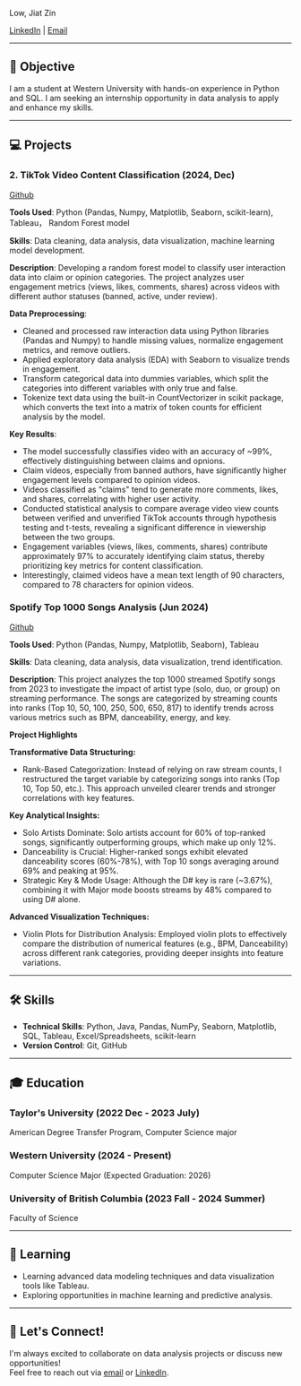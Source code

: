 Low, Jiat Zin

[LinkedIn](https://www.linkedin.com/in/jiatzinlow/) | [Email](mailto:lowjiatzzz@gmail.com)

---

## 🎯 Objective
I am a student at Western University with hands-on experience in Python and SQL. I am seeking an internship opportunity in data analysis to apply and enhance my skills.

---

## 💻 Projects

### 2. **TikTok Video Content Classification (2024, Dec)**
 [Github](https://github.com/low122/Spotify-music-trend)
 
**Tools Used**: Python (Pandas, Numpy, Matplotlib, Seaborn, scikit-learn), Tableau， Random Forest model

**Skills**: Data cleaning, data analysis, data visualization, machine learning model development.

**Description**: Developing a random forest model to classify user interaction data into claim or opinion categories. The project analyzes user engagement metrics (views, likes, comments, shares) across videos with different author statuses (banned, active, under review).

**Data Preprocessing**:
- Cleaned and processed raw interaction data using Python libraries (Pandas and Numpy) to handle missing values, normalize engagement metrics, and remove outliers.
- Applied exploratory data analysis (EDA) with Seaborn to visualize trends in engagement.
- Transform categorical data into dummies variables, which split the categories into different variables with only true and false.
- Tokenize text data using the built-in CountVectorizer in scikit package, which converts the text into a matrix of token counts for efficient analysis by the model.

**Key Results**:
- The model successfully classifies video with an accuracy of ~99%, effectively distinguishing between claims and opnions.
- Claim videos, especially from banned authors, have significantly higher engagement levels compared to opinion videos.
- Videos classified as "claims" tend to generate more comments, likes, and shares, correlating with higher user activity.
- Conducted statistical analysis to compare average video view counts between verified and unverified TikTok accounts through hypothesis testing and t-tests, revealing a significant difference in viewership between the two groups.
- Engagement variables (views, likes, comments, shares) contribute approximately 97% to accurately identifying claim status, thereby prioritizing key metrics for content classification.
- Interestingly, claimed videos have a mean text length of 90 characters, compared to 78 characters for opinion videos.


### Spotify Top 1000 Songs Analysis (Jun 2024)
[Github](https://github.com/low122/Spotify-music-trend)

**Tools Used**: Python (Pandas, Numpy, Matplotlib, Seaborn), Tableau 

**Skills**: Data cleaning, data analysis, data visualization, trend identification.

**Description**: This project analyzes the top 1000 streamed Spotify songs from 2023 to investigate the impact of artist type (solo, duo, or group) on streaming performance. The songs are categorized by streaming counts into ranks (Top 10, 50, 100, 250, 500, 650, 817) to identify trends across various metrics such as BPM, danceability, energy, and key.

**Project Highlights**

**Transformative Data Structuring:**

- Rank-Based Categorization: Instead of relying on raw stream counts, I restructured the target variable by categorizing songs into ranks (Top 10, Top 50, etc.). This approach unveiled clearer trends and stronger correlations with key features.

**Key Analytical Insights:**

- Solo Artists Dominate: Solo artists account for 60% of top-ranked songs, significantly outperforming groups, which make up only 12%.
- Danceability is Crucial: Higher-ranked songs exhibit elevated danceability scores (60%-78%), with Top 10 songs averaging around 69% and peaking at 95%.
- Strategic Key & Mode Usage: Although the D# key is rare (~3.67%), combining it with Major mode boosts streams by 48% compared to using D# alone.

**Advanced Visualization Techniques:**
- Violin Plots for Distribution Analysis: Employed violin plots to effectively compare the distribution of numerical features (e.g., BPM, Danceability) across different rank categories, providing deeper insights into feature variations.
---

## 🛠️ Skills
- **Technical Skills**: Python, Java, Pandas, NumPy, Seaborn, Matplotlib, SQL, Tableau, Excel/Spreadsheets, scikit-learn
- **Version Control**: Git, GitHub

---
## 🎓 Education

### Taylor's University (2022 Dec - 2023 July)
American Degree Transfer Program, Computer Science major

### Western University (2024 - Present)
Computer Science Major (Expected Graduation: 2026) 

### University of British Columbia (2023 Fall - 2024 Summer)
Faculty of Science

---

## 🌱 Learning
- Learning advanced data modeling techniques and data visualization tools like Tableau.
- Exploring opportunities in machine learning and predictive analysis.

---

## 🤝 Let's Connect!
I'm always excited to collaborate on data analysis projects or discuss new opportunities!  
Feel free to reach out via [email](mailto:lowjiatzzz@gmail.com) or [LinkedIn](https://www.linkedin.com/in/jiatzin-low-9b832a290/).
